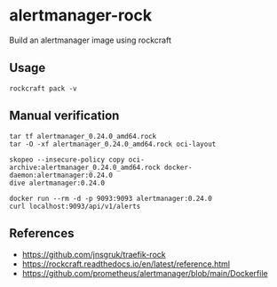 # alertmanager-rock
Build an alertmanager image using rockcraft

## Usage
```shell
rockcraft pack -v
```

## Manual verification
```shell
tar tf alertmanager_0.24.0_amd64.rock
tar -O -xf alertmanager_0.24.0_amd64.rock oci-layout

skopeo --insecure-policy copy oci-archive:alertmanager_0.24.0_amd64.rock docker-daemon:alertmanager:0.24.0
dive alertmanager:0.24.0

docker run --rm -d -p 9093:9093 alertmanager:0.24.0
curl localhost:9093/api/v1/alerts
```

## References
- https://github.com/jnsgruk/traefik-rock
- https://rockcraft.readthedocs.io/en/latest/reference.html
- https://github.com/prometheus/alertmanager/blob/main/Dockerfile

